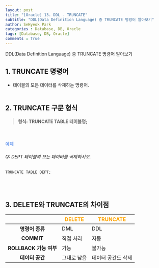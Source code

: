 ```yaml
---
layout: post
title: "[Oracle] 13. DDL - TRUNCATE"
subtitle: "DDL(Data Definition Language) 중 TRUNCATE 명령어 알아보기"
author: SeHyeok Park
categories : Database, DB, Oracle
tags: [Database, DB, Oracle]
comments : True
---
```

<div id='preview' class='display-none'>
DDL(Data Definition Language) 중 TRUNCATE 명령어 알아보기
</div>

## 1. TRUNCATE 명령어 
- 테이블의 모든 데이터를 삭제하는 명령어.
<br><br>

## 2. TRUNCATE 구문 형식
> <b>형식: TRUNCATE TABLE 테이블명;</b>

<br>

#### <span style="color:cornflowerblue">예제</span>
###### Q: DEPT 테이블의 모든 데이터를 삭제하시오.
```
TRUNCATE TABLE DEPT;
```
<br><br>

## 3. DELETE와 TRUNCATE의 차이점

||<span style="color:orange">DELETE</span>|<span style="color:orange">TRUNCATE</span>|
|:---:|------|--------|
|**명령어 종류**|DML|DDL|
|**COMMIT**|직접 처리|자동|
|**ROLLBACK 가능 여부**|가능|불가능|
|**데이터 공간**|그대로 남음|데이터 공간도 삭제|